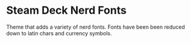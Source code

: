 # Steam Deck Nerd Fonts

Theme that adds a variety of nerd fonts.  Fonts have been been reduced down to
latin chars and currency symbols.
